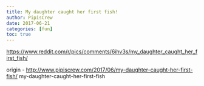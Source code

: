 ```yaml
---
title: My daughter caught her first fish!
author: PipisCrew
date: 2017-06-21
categories: [fun]
toc: true
---
```


https://www.reddit.com/r/pics/comments/6ihv3s/my_daughter_caught_her_first_fish/

origin - http://www.pipiscrew.com/2017/06/my-daughter-caught-her-first-fish/ my-daughter-caught-her-first-fish